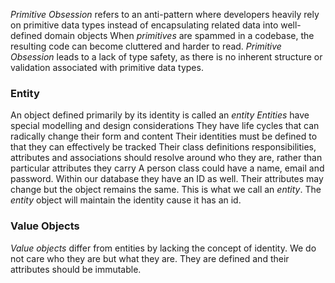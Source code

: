 *Primitive Obsession* refers to an anti-pattern where developers heavily rely on primitive data types instead of encapsulating related data into well-defined domain objects
When *primitives* are spammed in a codebase, the resulting code can become cluttered and harder to read.
*Primitive Obsession* leads to a lack of type safety, as there is no inherent structure or validation associated with primitive data types.
### Entity
An object defined primarily by its identity is called an *entity*
*Entities* have special modelling and design considerations
They have life cycles that can radically change their form and content
Their identities must be defined to that they can effectively be tracked
Their class definitions responsibilities, attributes and associations should resolve around who they are, rather than particular attributes they carry
A person class could have a name, email and password. Within our database they have an ID as well. Their attributes may change but the object remains the same. This is what we call an *entity*.
The *entity* object will maintain the identity cause it has an id.
### Value Objects
*Value objects* differ from entities by lacking the concept of identity. We do not care who they are but what they are. They are defined and their attributes should be immutable.